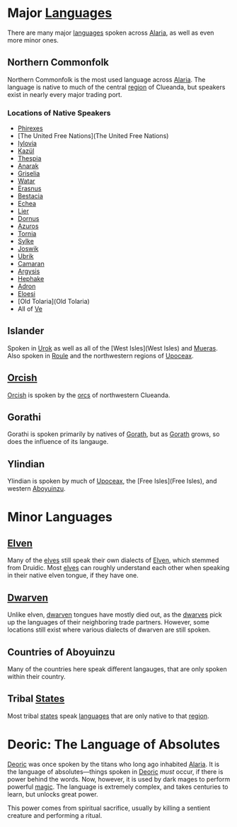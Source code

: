 # Major [Languages](Languages)

There are many major [languages](Languages) spoken across [Alaria](Alaria), as well as even more minor ones. 

## Northern Commonfolk

Northern Commonfolk is the most used language across [Alaria](Alaria). The language is native to much of the central [region](Regions) of Clueanda, but speakers exist in nearly every major trading port.

### Locations of Native Speakers

- [Phirexes](Phirexes)
- [The United Free Nations](The United Free Nations)
- [Iylovia](Iylovia)
- [Kazül](Kazül)
- [Thespia](Thespia)
- [Anarak](Anarak)
- [Griselia](Griselia)
- [Watar](Watar)
- [Erasnus](Erasnus)
- [Bestacia](Bestacia)
- [Echea](Echea)
- [Lier](Lier)
- [Dornus](Dornus)
- [Azuros](Azuros)
- [Tornia](Tornia)
- [Sylke](Sylke)
- [Joswik](Joswik)
- [Ubrik](Ubrik)
- [Camaran](Camaran)
- [Argysis](Argysis)
- [Hephake](Hephake)
- [Adron](Adron)
- [Eloesi](Eloesi)
- [Old Tolaria](Old Tolaria)
- All of [Ve](Ve)

## Islander

Spoken in [Urok](Urok) as well as all of the [West Isles](West Isles) and [Mueras](Mueras). Also spoken in [Roule](Roule) and the northwestern regions of [Upoceax](Upoceax). 

## [Orcish](Orcs)

[Orcish](Orcs) is spoken by the [orcs](Orcs) of northwestern Clueanda. 

## Gorathi

Gorathi is spoken primarily by natives of [Gorath](Gorath), but as [Gorath](Gorath) grows, so does the influence of its langauge.

## Ylindian

Ylindian is spoken by much of [Upoceax](Upoceax), the [Free Isles](Free Isles), and western [Aboyuinzu](Aboyuinzu). 

# Minor Languages

## [Elven](Elves)

Many of the [elves](Elves) still speak their own dialects of [Elven](Elves), which stemmed from Druidic. Most [elves](Elves) can roughly understand each other when speaking in their native elven tongue, if they have one.

## [Dwarven](Dwarves)

Unlike elven, [dwarven](Dwarves) tongues have mostly died out, as the [dwarves](Dwarves) pick up the languages of their neighboring trade partners. However, some locations still exist where various dialects of dwarven are still spoken.

## Countries of Aboyuinzu

Many of the countries here speak different langauges, that are only spoken within their country.

## Tribal [States](States)

Most tribal [states](States) speak [languages](Languages) that are only native to that [region](Regions). 

# Deoric: The Language of Absolutes

[Deoric](Deoric) was once spoken by the titans who long ago inhabited [Alaria](Alaria). It is the language of absolutes—things spoken in [Deoric](Deoric) *must* occur, if there is power behind the words. Now, however, it is used by dark mages to perform powerful [magic](Magic). The language is extremely complex, and takes centuries to learn, but unlocks great power.

This power comes from spiritual sacrifice, usually by killing a sentient creature and performing a ritual. 